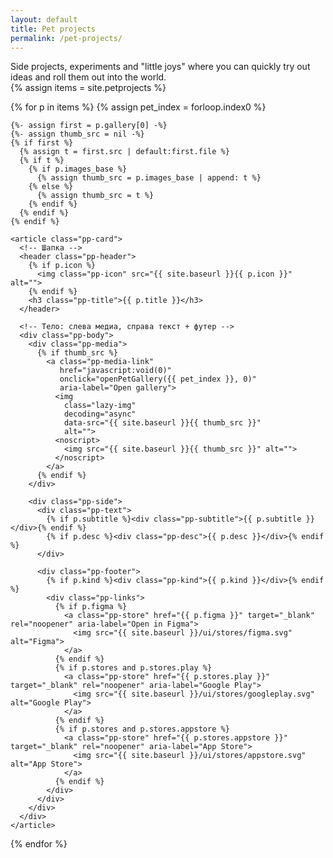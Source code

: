 ```yaml
---
layout: default
title: Pet projects
permalink: /pet-projects/
---
```


<!-- Короткое описание раздела -->
<div class="pet-meta">
  <div class="case-summary2">
    Side projects, experiments and "little joys" where you can quickly try out ideas and roll them out into the world.
  </div>
</div>

<!-- Сетка карточек pet projects -->
<div class="pp-grid">
  {% assign items = site.petprojects %}

  {% for p in items %}
    {% assign pet_index = forloop.index0 %}

    {%- assign first = p.gallery[0] -%}
    {%- assign thumb_src = nil -%}
    {% if first %}
      {% assign t = first.src | default:first.file %}
      {% if t %}
        {% if p.images_base %}
          {% assign thumb_src = p.images_base | append: t %}
        {% else %}
          {% assign thumb_src = t %}
        {% endif %}
      {% endif %}
    {% endif %}

    <article class="pp-card">
      <!-- Шапка -->
      <header class="pp-header">
        {% if p.icon %}
          <img class="pp-icon" src="{{ site.baseurl }}{{ p.icon }}" alt="">
        {% endif %}
        <h3 class="pp-title">{{ p.title }}</h3>
      </header>

      <!-- Тело: слева медиа, справа текст + футер -->
      <div class="pp-body">
        <div class="pp-media">
          {% if thumb_src %}
            <a class="pp-media-link"
               href="javascript:void(0)"
               onclick="openPetGallery({{ pet_index }}, 0)"
               aria-label="Open gallery">
              <img
                class="lazy-img"
                decoding="async"
                data-src="{{ site.baseurl }}{{ thumb_src }}"
                alt="">
              <noscript>
                <img src="{{ site.baseurl }}{{ thumb_src }}" alt="">
              </noscript>
            </a>
          {% endif %}
        </div>

        <div class="pp-side">
          <div class="pp-text">
            {% if p.subtitle %}<div class="pp-subtitle">{{ p.subtitle }}</div>{% endif %}
            {% if p.desc %}<div class="pp-desc">{{ p.desc }}</div>{% endif %}
          </div>

          <div class="pp-footer">
            {% if p.kind %}<div class="pp-kind">{{ p.kind }}</div>{% endif %}
            <div class="pp-links">
              {% if p.figma %}
                <a class="pp-store" href="{{ p.figma }}" target="_blank" rel="noopener" aria-label="Open in Figma">
                  <img src="{{ site.baseurl }}/ui/stores/figma.svg" alt="Figma">
                </a>
              {% endif %}
              {% if p.stores and p.stores.play %}
                <a class="pp-store" href="{{ p.stores.play }}" target="_blank" rel="noopener" aria-label="Google Play">
                  <img src="{{ site.baseurl }}/ui/stores/googleplay.svg" alt="Google Play">
                </a>
              {% endif %}
              {% if p.stores and p.stores.appstore %}
                <a class="pp-store" href="{{ p.stores.appstore }}" target="_blank" rel="noopener" aria-label="App Store">
                  <img src="{{ site.baseurl }}/ui/stores/appstore.svg" alt="App Store">
                </a>
              {% endif %}
            </div>
          </div>
        </div>
      </div>
    </article>
  {% endfor %}
</div>

<!-- Лайтбокс -->
<div id="lightbox" class="lightbox" style="display:none;">
  <div class="lightbox-bg" onclick="closeLightbox"></div>
  <div class="lightbox-content">
    <button class="lightbox-close" onclick="closeLightbox()" aria-label="Close">
      <img src="{{ site.baseurl }}/ui/lightbox_close.svg" width="36" height="36" alt="Close">
    </button>

    <!-- Стрелка влево (вернули) -->
    <button class="lightbox-arrow left" onclick="lightboxPrev()" aria-label="Previous">
      <img src="{{ site.baseurl }}/ui/lightbox_arrow_left.svg" width="36" height="36" alt="Prev">
    </button>

    <div class="lightbox-stage">
      <img id="lightbox-img" class="lightbox-img" src="">
      {% include lightbox_loader.html %}
    </div>

    <button class="lightbox-arrow right" onclick="lightboxNext()" aria-label="Next">
      <img src="{{ site.baseurl }}/ui/lightbox_arrow_right.svg" width="36" height="36" alt="Next">
    </button>

    <div id="lightbox-caption" class="lightbox-caption"></div>
    <div id="lightbox-thumbs" class="lightbox-thumbs-wrap" aria-label="Gallery thumbnails">
      <div class="lightbox-thumbs" id="lightbox-thumbs-row"></div>
    </div>
  </div>
</div>

